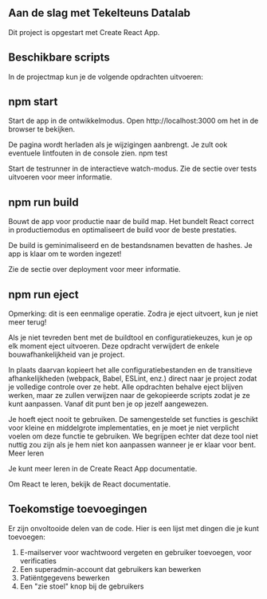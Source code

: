 ## Aan de slag met Tekelteuns Datalab

Dit project is opgestart met Create React App.
## Beschikbare scripts

In de projectmap kun je de volgende opdrachten uitvoeren:
## npm start

Start de app in de ontwikkelmodus.
Open http://localhost:3000 om het in de browser te bekijken.

De pagina wordt herladen als je wijzigingen aanbrengt.
Je zult ook eventuele lintfouten in de console zien.
npm test

Start de testrunner in de interactieve watch-modus.
Zie de sectie over tests uitvoeren voor meer informatie.
## npm run build

Bouwt de app voor productie naar de build map.
Het bundelt React correct in productiemodus en optimaliseert de build voor de beste prestaties.

De build is geminimaliseerd en de bestandsnamen bevatten de hashes.
Je app is klaar om te worden ingezet!

Zie de sectie over deployment voor meer informatie.
## npm run eject

Opmerking: dit is een eenmalige operatie. Zodra je eject uitvoert, kun je niet meer terug!

Als je niet tevreden bent met de buildtool en configuratiekeuzes, kun je op elk moment eject uitvoeren. Deze opdracht verwijdert de enkele bouwafhankelijkheid van je project.

In plaats daarvan kopieert het alle configuratiebestanden en de transitieve afhankelijkheden (webpack, Babel, ESLint, enz.) direct naar je project zodat je volledige controle over ze hebt. Alle opdrachten behalve eject blijven werken, maar ze zullen verwijzen naar de gekopieerde scripts zodat je ze kunt aanpassen. Vanaf dit punt ben je op jezelf aangewezen.

Je hoeft eject nooit te gebruiken. De samengestelde set functies is geschikt voor kleine en middelgrote implementaties, en je moet je niet verplicht voelen om deze functie te gebruiken. We begrijpen echter dat deze tool niet nuttig zou zijn als je hem niet kon aanpassen wanneer je er klaar voor bent.
Meer leren

Je kunt meer leren in de Create React App documentatie.

Om React te leren, bekijk de React documentatie.

## Toekomstige toevoegingen

Er zijn onvoltooide delen van de code. Hier is een lijst met dingen die je kunt toevoegen:

1.   E-mailserver voor wachtwoord vergeten en gebruiker toevoegen, voor verificaties
2.   Een superadmin-account dat gebruikers kan bewerken
3.   Patiëntgegevens bewerken
4.   Een "zie stoel" knop bij de gebruikers

